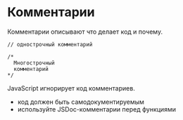 # Комментарии
Комментарии описывают что делает код и почему.

    // однострочный комментарий

    /*
      Многострочный
      комментарий
    */

JavaScript игнорирует код комментариев.

- код должен быть самодокументируемым
- используйте JSDoc-комментарии перед функциями
